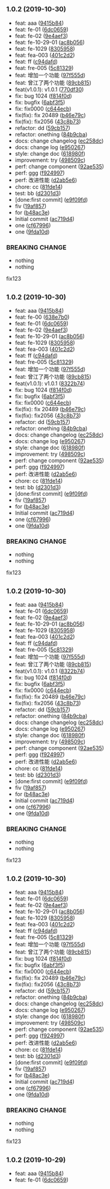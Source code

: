 ## <small>1.0.2 (2019-10-30)</small>

* feat: aaa ([9415b84](https://github.com/astonesh/vue-ts-demo/commit/9415b84))
* feat: fe-01 ([6dc0659](https://github.com/astonesh/vue-ts-demo/commit/6dc0659))
* feat: fe-02 ([9e4aef3](https://github.com/astonesh/vue-ts-demo/commit/9e4aef3))
* feat: fe-10-29-01 ([ac8b056](https://github.com/astonesh/vue-ts-demo/commit/ac8b056))
* feat: fe-1029 ([8305958](https://github.com/astonesh/vue-ts-demo/commit/8305958))
* feat: fea-003 ([401c2d2](https://github.com/astonesh/vue-ts-demo/commit/401c2d2))
* feat: ff ([c94dafd](https://github.com/astonesh/vue-ts-demo/commit/c94dafd))
* feat: fre-005 ([5c81329](https://github.com/astonesh/vue-ts-demo/commit/5c81329))
* feat: 增加一个功能 ([97f555d](https://github.com/astonesh/vue-ts-demo/commit/97f555d))
* feat: 曾江了两个功能 ([89cb815](https://github.com/astonesh/vue-ts-demo/commit/89cb815))
* feat(v1.0.1): v1.0.1 ([770df30](https://github.com/astonesh/vue-ts-demo/commit/770df30))
* fix: bug 1024 ([f814f0d](https://github.com/astonesh/vue-ts-demo/commit/f814f0d))
* fix: bugfix ([6abf3f5](https://github.com/astonesh/vue-ts-demo/commit/6abf3f5))
* fix: fix0000 ([c644ecb](https://github.com/astonesh/vue-ts-demo/commit/c644ecb))
* fix(fix): fix 20489 ([b46e79c](https://github.com/astonesh/vue-ts-demo/commit/b46e79c))
* fix(fix): fix2056 ([43c8b73](https://github.com/astonesh/vue-ts-demo/commit/43c8b73))
* refactor: dd ([59cb157](https://github.com/astonesh/vue-ts-demo/commit/59cb157))
* refactor: onething ([84b9cba](https://github.com/astonesh/vue-ts-demo/commit/84b9cba))
* docs: change changelog ([ec258dc](https://github.com/astonesh/vue-ts-demo/commit/ec258dc))
* docs: change log ([e950267](https://github.com/astonesh/vue-ts-demo/commit/e950267))
* style: change doc ([618980f](https://github.com/astonesh/vue-ts-demo/commit/618980f))
* improvement: try ([498509c](https://github.com/astonesh/vue-ts-demo/commit/498509c))
* perf: change component ([92ae535](https://github.com/astonesh/vue-ts-demo/commit/92ae535))
* perf: ggg ([f924997](https://github.com/astonesh/vue-ts-demo/commit/f924997))
* perf: 改进性能 ([d2ab5e6](https://github.com/astonesh/vue-ts-demo/commit/d2ab5e6))
* chore: cc ([81fde14](https://github.com/astonesh/vue-ts-demo/commit/81fde14))
* test: bb ([d2301d3](https://github.com/astonesh/vue-ts-demo/commit/d2301d3))
* [done:first commit] ([e9f09fd](https://github.com/astonesh/vue-ts-demo/commit/e9f09fd))
* fiv ([19af857](https://github.com/astonesh/vue-ts-demo/commit/19af857))
* for ([b48ac3e](https://github.com/astonesh/vue-ts-demo/commit/b48ac3e))
* Initial commit ([ac719d4](https://github.com/astonesh/vue-ts-demo/commit/ac719d4))
* one ([cf67996](https://github.com/astonesh/vue-ts-demo/commit/cf67996))
* one ([9fda10d](https://github.com/astonesh/vue-ts-demo/commit/9fda10d))


### BREAKING CHANGE

* nothing
* nothing

fix123


## <small>1.0.2 (2019-10-30)</small>

* feat: aaa ([9415b84](https://github.com/astonesh/vue-ts-demo/commit/9415b84))
* feat: fe-00 ([638e7b0](https://github.com/astonesh/vue-ts-demo/commit/638e7b0))
* feat: fe-01 ([6dc0659](https://github.com/astonesh/vue-ts-demo/commit/6dc0659))
* feat: fe-02 ([9e4aef3](https://github.com/astonesh/vue-ts-demo/commit/9e4aef3))
* feat: fe-10-29-01 ([ac8b056](https://github.com/astonesh/vue-ts-demo/commit/ac8b056))
* feat: fe-1029 ([8305958](https://github.com/astonesh/vue-ts-demo/commit/8305958))
* feat: fea-003 ([401c2d2](https://github.com/astonesh/vue-ts-demo/commit/401c2d2))
* feat: ff ([c94dafd](https://github.com/astonesh/vue-ts-demo/commit/c94dafd))
* feat: fre-005 ([5c81329](https://github.com/astonesh/vue-ts-demo/commit/5c81329))
* feat: 增加一个功能 ([97f555d](https://github.com/astonesh/vue-ts-demo/commit/97f555d))
* feat: 曾江了两个功能 ([89cb815](https://github.com/astonesh/vue-ts-demo/commit/89cb815))
* feat(v1.0.1): v1.0.1 ([8322b74](https://github.com/astonesh/vue-ts-demo/commit/8322b74))
* fix: bug 1024 ([f814f0d](https://github.com/astonesh/vue-ts-demo/commit/f814f0d))
* fix: bugfix ([6abf3f5](https://github.com/astonesh/vue-ts-demo/commit/6abf3f5))
* fix: fix0000 ([c644ecb](https://github.com/astonesh/vue-ts-demo/commit/c644ecb))
* fix(fix): fix 20489 ([b46e79c](https://github.com/astonesh/vue-ts-demo/commit/b46e79c))
* fix(fix): fix2056 ([43c8b73](https://github.com/astonesh/vue-ts-demo/commit/43c8b73))
* refactor: dd ([59cb157](https://github.com/astonesh/vue-ts-demo/commit/59cb157))
* refactor: onething ([84b9cba](https://github.com/astonesh/vue-ts-demo/commit/84b9cba))
* docs: change changelog ([ec258dc](https://github.com/astonesh/vue-ts-demo/commit/ec258dc))
* docs: change log ([e950267](https://github.com/astonesh/vue-ts-demo/commit/e950267))
* style: change doc ([618980f](https://github.com/astonesh/vue-ts-demo/commit/618980f))
* improvement: try ([498509c](https://github.com/astonesh/vue-ts-demo/commit/498509c))
* perf: change component ([92ae535](https://github.com/astonesh/vue-ts-demo/commit/92ae535))
* perf: ggg ([f924997](https://github.com/astonesh/vue-ts-demo/commit/f924997))
* perf: 改进性能 ([d2ab5e6](https://github.com/astonesh/vue-ts-demo/commit/d2ab5e6))
* chore: cc ([81fde14](https://github.com/astonesh/vue-ts-demo/commit/81fde14))
* test: bb ([d2301d3](https://github.com/astonesh/vue-ts-demo/commit/d2301d3))
* [done:first commit] ([e9f09fd](https://github.com/astonesh/vue-ts-demo/commit/e9f09fd))
* fiv ([19af857](https://github.com/astonesh/vue-ts-demo/commit/19af857))
* for ([b48ac3e](https://github.com/astonesh/vue-ts-demo/commit/b48ac3e))
* Initial commit ([ac719d4](https://github.com/astonesh/vue-ts-demo/commit/ac719d4))
* one ([cf67996](https://github.com/astonesh/vue-ts-demo/commit/cf67996))
* one ([9fda10d](https://github.com/astonesh/vue-ts-demo/commit/9fda10d))


### BREAKING CHANGE

* nothing
* nothing

fix123


## <small>1.0.2 (2019-10-30)</small>

* feat: aaa ([9415b84](https://github.com/astonesh/vue-ts-demo/commit/9415b84))
* feat: fe-01 ([6dc0659](https://github.com/astonesh/vue-ts-demo/commit/6dc0659))
* feat: fe-02 ([9e4aef3](https://github.com/astonesh/vue-ts-demo/commit/9e4aef3))
* feat: fe-10-29-01 ([ac8b056](https://github.com/astonesh/vue-ts-demo/commit/ac8b056))
* feat: fe-1029 ([8305958](https://github.com/astonesh/vue-ts-demo/commit/8305958))
* feat: fea-003 ([401c2d2](https://github.com/astonesh/vue-ts-demo/commit/401c2d2))
* feat: ff ([c94dafd](https://github.com/astonesh/vue-ts-demo/commit/c94dafd))
* feat: fre-005 ([5c81329](https://github.com/astonesh/vue-ts-demo/commit/5c81329))
* feat: 增加一个功能 ([97f555d](https://github.com/astonesh/vue-ts-demo/commit/97f555d))
* feat: 曾江了两个功能 ([89cb815](https://github.com/astonesh/vue-ts-demo/commit/89cb815))
* feat(v1.0.1): v1.0.1 ([8322b74](https://github.com/astonesh/vue-ts-demo/commit/8322b74))
* fix: bug 1024 ([f814f0d](https://github.com/astonesh/vue-ts-demo/commit/f814f0d))
* fix: bugfix ([6abf3f5](https://github.com/astonesh/vue-ts-demo/commit/6abf3f5))
* fix: fix0000 ([c644ecb](https://github.com/astonesh/vue-ts-demo/commit/c644ecb))
* fix(fix): fix 20489 ([b46e79c](https://github.com/astonesh/vue-ts-demo/commit/b46e79c))
* fix(fix): fix2056 ([43c8b73](https://github.com/astonesh/vue-ts-demo/commit/43c8b73))
* refactor: dd ([59cb157](https://github.com/astonesh/vue-ts-demo/commit/59cb157))
* refactor: onething ([84b9cba](https://github.com/astonesh/vue-ts-demo/commit/84b9cba))
* docs: change changelog ([ec258dc](https://github.com/astonesh/vue-ts-demo/commit/ec258dc))
* docs: change log ([e950267](https://github.com/astonesh/vue-ts-demo/commit/e950267))
* style: change doc ([618980f](https://github.com/astonesh/vue-ts-demo/commit/618980f))
* improvement: try ([498509c](https://github.com/astonesh/vue-ts-demo/commit/498509c))
* perf: change component ([92ae535](https://github.com/astonesh/vue-ts-demo/commit/92ae535))
* perf: ggg ([f924997](https://github.com/astonesh/vue-ts-demo/commit/f924997))
* perf: 改进性能 ([d2ab5e6](https://github.com/astonesh/vue-ts-demo/commit/d2ab5e6))
* chore: cc ([81fde14](https://github.com/astonesh/vue-ts-demo/commit/81fde14))
* test: bb ([d2301d3](https://github.com/astonesh/vue-ts-demo/commit/d2301d3))
* [done:first commit] ([e9f09fd](https://github.com/astonesh/vue-ts-demo/commit/e9f09fd))
* fiv ([19af857](https://github.com/astonesh/vue-ts-demo/commit/19af857))
* for ([b48ac3e](https://github.com/astonesh/vue-ts-demo/commit/b48ac3e))
* Initial commit ([ac719d4](https://github.com/astonesh/vue-ts-demo/commit/ac719d4))
* one ([cf67996](https://github.com/astonesh/vue-ts-demo/commit/cf67996))
* one ([9fda10d](https://github.com/astonesh/vue-ts-demo/commit/9fda10d))


### BREAKING CHANGE

* nothing
* nothing

fix123


## <small>1.0.2 (2019-10-30)</small>

* feat: aaa ([9415b84](https://github.com/astonesh/vue-ts-demo/commit/9415b84))
* feat: fe-01 ([6dc0659](https://github.com/astonesh/vue-ts-demo/commit/6dc0659))
* feat: fe-02 ([9e4aef3](https://github.com/astonesh/vue-ts-demo/commit/9e4aef3))
* feat: fe-10-29-01 ([ac8b056](https://github.com/astonesh/vue-ts-demo/commit/ac8b056))
* feat: fe-1029 ([8305958](https://github.com/astonesh/vue-ts-demo/commit/8305958))
* feat: fea-003 ([401c2d2](https://github.com/astonesh/vue-ts-demo/commit/401c2d2))
* feat: ff ([c94dafd](https://github.com/astonesh/vue-ts-demo/commit/c94dafd))
* feat: fre-005 ([5c81329](https://github.com/astonesh/vue-ts-demo/commit/5c81329))
* feat: 增加一个功能 ([97f555d](https://github.com/astonesh/vue-ts-demo/commit/97f555d))
* feat: 曾江了两个功能 ([89cb815](https://github.com/astonesh/vue-ts-demo/commit/89cb815))
* fix: bug 1024 ([f814f0d](https://github.com/astonesh/vue-ts-demo/commit/f814f0d))
* fix: bugfix ([6abf3f5](https://github.com/astonesh/vue-ts-demo/commit/6abf3f5))
* fix: fix0000 ([c644ecb](https://github.com/astonesh/vue-ts-demo/commit/c644ecb))
* fix(fix): fix 20489 ([b46e79c](https://github.com/astonesh/vue-ts-demo/commit/b46e79c))
* fix(fix): fix2056 ([43c8b73](https://github.com/astonesh/vue-ts-demo/commit/43c8b73))
* refactor: dd ([59cb157](https://github.com/astonesh/vue-ts-demo/commit/59cb157))
* refactor: onething ([84b9cba](https://github.com/astonesh/vue-ts-demo/commit/84b9cba))
* docs: change changelog ([ec258dc](https://github.com/astonesh/vue-ts-demo/commit/ec258dc))
* docs: change log ([e950267](https://github.com/astonesh/vue-ts-demo/commit/e950267))
* style: change doc ([618980f](https://github.com/astonesh/vue-ts-demo/commit/618980f))
* improvement: try ([498509c](https://github.com/astonesh/vue-ts-demo/commit/498509c))
* perf: change component ([92ae535](https://github.com/astonesh/vue-ts-demo/commit/92ae535))
* perf: ggg ([f924997](https://github.com/astonesh/vue-ts-demo/commit/f924997))
* perf: 改进性能 ([d2ab5e6](https://github.com/astonesh/vue-ts-demo/commit/d2ab5e6))
* chore: cc ([81fde14](https://github.com/astonesh/vue-ts-demo/commit/81fde14))
* test: bb ([d2301d3](https://github.com/astonesh/vue-ts-demo/commit/d2301d3))
* [done:first commit] ([e9f09fd](https://github.com/astonesh/vue-ts-demo/commit/e9f09fd))
* fiv ([19af857](https://github.com/astonesh/vue-ts-demo/commit/19af857))
* for ([b48ac3e](https://github.com/astonesh/vue-ts-demo/commit/b48ac3e))
* Initial commit ([ac719d4](https://github.com/astonesh/vue-ts-demo/commit/ac719d4))
* one ([cf67996](https://github.com/astonesh/vue-ts-demo/commit/cf67996))
* one ([9fda10d](https://github.com/astonesh/vue-ts-demo/commit/9fda10d))


### BREAKING CHANGE

* nothing
* nothing

fix123


## <small>1.0.2 (2019-10-29)</small>

* feat: aaa ([9415b84](https://github.com/astonesh/vue-ts-demo/commit/9415b84))
* feat: fe-01 ([6dc0659](https://github.com/astonesh/vue-ts-demo/commit/6dc0659))
